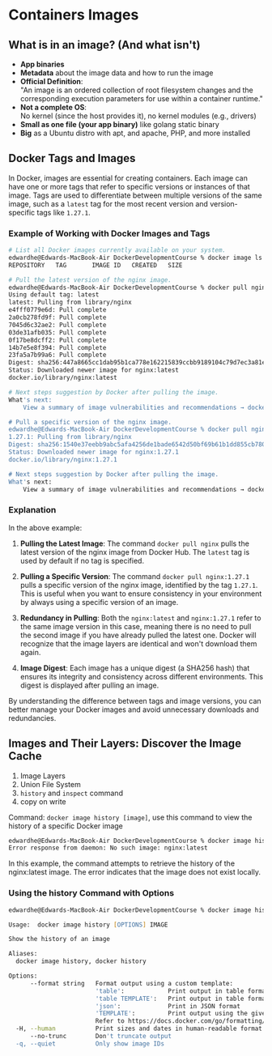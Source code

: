 # Containers Images

## What is in an image? (And what isn't)
- **App binaries**
- **Metadata** about the image data and how to run the image
- **Official Definition**:  
  "An image is an ordered collection of root filesystem changes and the corresponding execution parameters for use within a container runtime."
- **Not a complete OS**:  
  No kernel (since the host provides it), no kernel modules (e.g., drivers)
- **Small as one file (your app binary)** like golang static binary
- **Big** as a Ubuntu distro with apt, and apache, PHP, and more installed

## Docker Tags and Images

In Docker, images are essential for creating containers. Each image can have one or more tags that refer to specific versions or instances of that image. Tags are used to differentiate between multiple versions of the same image, such as a `latest` tag for the most recent version and version-specific tags like `1.27.1`.

### Example of Working with Docker Images and Tags

```zsh
# List all Docker images currently available on your system.
edwardhe@Edwards-MacBook-Air DockerDevelopmentCourse % docker image ls
REPOSITORY   TAG       IMAGE ID   CREATED   SIZE

# Pull the latest version of the nginx image.
edwardhe@Edwards-MacBook-Air DockerDevelopmentCourse % docker pull nginx
Using default tag: latest
latest: Pulling from library/nginx
e4fff0779e6d: Pull complete 
2a0cb278fd9f: Pull complete 
7045d6c32ae2: Pull complete 
03de31afb035: Pull complete 
0f17be8dcff2: Pull complete 
14b7e5e8f394: Pull complete 
23fa5a7b99a6: Pull complete 
Digest: sha256:447a8665cc1dab95b1ca778e162215839ccbb9189104c79d7ec3a81e14577add
Status: Downloaded newer image for nginx:latest
docker.io/library/nginx:latest

# Next steps suggestion by Docker after pulling the image.
What's next:
    View a summary of image vulnerabilities and recommendations → docker scout quickview nginx

# Pull a specific version of the nginx image.
edwardhe@Edwards-MacBook-Air DockerDevelopmentCourse % docker pull nginx:1.27.1
1.27.1: Pulling from library/nginx
Digest: sha256:1540e37eebb9abc5afa4256de1bade6542d50bf69b61b1dd855cb7804aaaf444
Status: Downloaded newer image for nginx:1.27.1
docker.io/library/nginx:1.27.1

# Next steps suggestion by Docker after pulling the image.
What's next:
    View a summary of image vulnerabilities and recommendations → docker scout quickview nginx:1.27.1
```

### Explanation

In the above example:

1. **Pulling the Latest Image**: The command `docker pull nginx` pulls the latest version of the nginx image from Docker Hub. The `latest` tag is used by default if no tag is specified. 

2. **Pulling a Specific Version**: The command `docker pull nginx:1.27.1` pulls a specific version of the nginx image, identified by the tag `1.27.1`. This is useful when you want to ensure consistency in your environment by always using a specific version of an image.

3. **Redundancy in Pulling**: Both the `nginx:latest` and `nginx:1.27.1` refer to the same image version in this case, meaning there is no need to pull the second image if you have already pulled the latest one. Docker will recognize that the image layers are identical and won't download them again.

4. **Image Digest**: Each image has a unique digest (a SHA256 hash) that ensures its integrity and consistency across different environments. This digest is displayed after pulling an image.

By understanding the difference between tags and image versions, you can better manage your Docker images and avoid unnecessary downloads and redundancies.

## Images and Their Layers: Discover the Image Cache
1. Image Layers
2. Union File System
3. `history` and `inspect` command
4. copy on write

Command: `docker image history [image]`, use this command to view the history of a specific Docker image

```zsh
edwardhe@Edwards-MacBook-Air DockerDevelopmentCourse % docker image history nginx:latest
Error response from daemon: No such image: nginx:latest
```

In this example, the command attempts to retrieve the history of the nginx:latest image. The error indicates that the image does not exist locally.

### Using the history Command with Options

```zsh
edwardhe@Edwards-MacBook-Air DockerDevelopmentCourse % docker image history --help

Usage:  docker image history [OPTIONS] IMAGE

Show the history of an image

Aliases:
  docker image history, docker history

Options:
      --format string   Format output using a custom template:
                        'table':            Print output in table format with column headers (default)
                        'table TEMPLATE':   Print output in table format using the given Go template
                        'json':             Print in JSON format
                        'TEMPLATE':         Print output using the given Go template.
                        Refer to https://docs.docker.com/go/formatting/ for more information about formatting output with templates
  -H, --human           Print sizes and dates in human-readable format (default true)
      --no-trunc        Don't truncate output
  -q, --quiet           Only show image IDs
```

